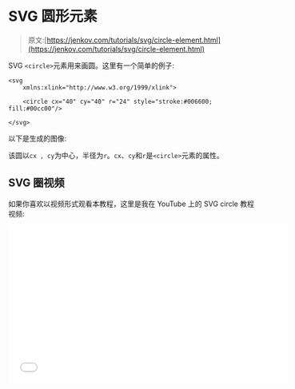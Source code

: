 # SVG 圆形元素

> 原文:[https://jenkov.com/tutorials/svg/circle-element.html](https://jenkov.com/tutorials/svg/circle-element.html)

SVG `<circle>`元素用来画圆。这里有一个简单的例子:

```
<svg 
    xmlns:xlink="http://www.w3.org/1999/xlink">

    <circle cx="40" cy="40" r="24" style="stroke:#006600; fill:#00cc00"/>

</svg>

```

以下是生成的图像:

该圆以`cx , cy`为中心，半径为`r`。`cx`、`cy`和`r`是`<circle>`元素的属性。

## SVG 圈视频

如果你喜欢以视频形式观看本教程，这里是我在 YouTube 上的 SVG circle 教程视频:

<iframe width="560" height="315" src="//www.youtube.com/embed/c9KHUPGzgYg" frameborder="0" allowfullscreen=""><h2>圆形笔画</h2> <p>您可以使用<a href="/svg/stroke.html"> SVG 笔画样式属性</a>设置 SVG 圆的笔画(轮廓)。在这一页的第一个例子中，笔画被设置为颜色<code>#006600</code>，这是一种深绿色。但是您可以设置的不仅仅是笔画颜色。您也可以使用<a href="/svg/stroke.html#stroke-width"> <code>stroke-width</code>样式属性</a>设置描边宽度。这里有一个例子:</p> <pre class="codeBox"> &lt;circle cx="40" cy="40" r="24" style="stroke:#006600; stroke-width: 3; fill:#00cc00"/&gt; </pre> <p>这个圆圈看起来是这样的:</p> <svg height="80px"> <circle cx="40" cy="40" r="24" style="stroke: #006600;&#10; stroke-width: 3;&#10; fill: #00cc00;&#10; "/> </svg> <p>请注意，现在笔画比本页所示的第一个示例更宽(更粗)。</p> <p>您也可以使用<a href="/svg/stroke.html#stroke-dasharray-stroke-dashoffset"> <code>stroke-dasharray</code>属性</a>用虚线绘制笔画。这里有一个例子:</p> <pre class="codeBox"> &lt;circle cx="40" cy="40" r="24" style="stroke:#006600; stroke-width: 3; stroke-dasharray: 10 5; fill:#00cc00"/&gt; </pre> <p>这是渲染时的样子:</p> <svg height="80px"> <circle cx="40" cy="40" r="24" style="stroke: #006600;&#10; stroke-width: 3;&#10; stroke-dasharray: 10 5;&#10; fill: #00cc00;&#10; "/> </svg> <p>您也可以删除圆的描边(轮廓),只使用填充颜色填充圆。这里有一个例子:</p> <pre class="codeBox"> &lt;circle cx="40" cy="40" r="24" style="stroke: none; fill:#00cc00"/&gt; </pre> <p>下面是没有描边的圆的样子:</p> <svg height="80px"> <circle cx="40" cy="40" r="24" style="stroke: none;&#10; fill: #00cc00;&#10; "/> </svg> <h2>圆形填充</h2> <p><a href="/svg/fill.html"> <code>fill</code>样式属性</a>控制圆的填充方式。您可以通过将<code>fill</code>属性设置为<code>none</code>来选择完全不填充。这里有一个例子:</p> <pre class="codeBox"> &lt;circle cx="40" cy="40" r="24" style="stroke: #00600; fill:none"/&gt; </pre> <p>下面是一个没有填充的圆的外观:</p> <svg height="80px"> <circle cx="40" cy="40" r="24" style="stroke: #006600;&#10; fill: none;&#10; "/> </svg> <p>您可以使用<code>fill</code>属性设置填充颜色，正如您在本文前面已经看到的那样。这里有一个例子:</p> <pre class="codeBox"> &lt;circle cx="40" cy="40" r="24" style="stroke: #660066; fill: #00ff00"/&gt; </pre> <p>下面是圆形渲染后的样子:</p> <svg height="80px"> <circle cx="40" cy="40" r="24" style="stroke: #660066;&#10; fill: #ff00ff;&#10; "/> </svg> <p>您也可以使用<a href="/svg/fill.html#fill-opacity"> <code>fill-opacity</code> </a>样式属性将填充设置为透明。这里有一个例子，画了两个圆，一个在另一个的上面，是半透明的。</p> <pre class="codeBox"> &lt;circle cx="40" cy="40" r="24" style="stroke: #660000; fill: #cc0000" /&gt; &lt;circle cx="64" cy="40" r="24" style="stroke: #000066; fill: #0000cc" fill-opacity: 0.5/&gt; </pre> <p>下面是圆形渲染后的样子:</p> <svg height="80px"> <circle cx="40" cy="40" r="24" style="stroke: #660000;&#10; fill: #cc0000;&#10; "/> <circle cx="64" cy="40" r="24" style="stroke: #000099;&#10; fill: #0000cc;&#10; fill-opacity: 0.5;&#10; "/> </svg> <p>注意蓝色(右边)的圆圈现在是半透明的。要使笔画半透明，你必须使用<a href="/svg/stroke.html#stroke-opacity"> <code>stroke-opacity</code> </a>样式属性。</p> </body> </html></iframe>